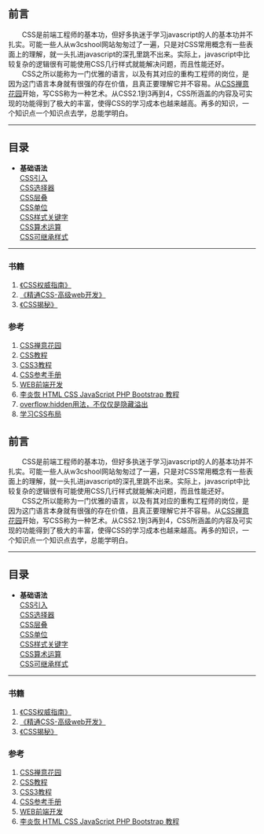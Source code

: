 ## 前言
&emsp;&emsp;CSS是前端工程师的基本功，但好多执迷于学习javascript的人的基本功并不扎实。可能一些人从w3cshool网站匆匆过了一遍，只是对CSS常用概念有一些表面上的理解，就一头扎进javascript的深孔里跳不出来。实际上，javascript中比较复杂的逻辑很有可能使用CSS几行样式就能解决问题，而且性能还好。  
&emsp;&emsp;CSS之所以能称为一门优雅的语言，以及有其对应的重构工程师的岗位，是因为这门语言本身就有很强的存在价值，且真正要理解它并不容易。从[CSS禅意花园](http://www.csszengarden.com/)开始，写CSS称为一种艺术。从CSS2.1到3再到4，CSS所涵盖的内容及可实现的功能得到了极大的丰富，使得CSS的学习成本也越来越高。再多的知识，一个知识点一个知识点去学，总能学明白。


-----------------------------------------------------
## 目录

* **基础语法**  
    [CSS引入](FE/CSS/grammar/grammar_intro.md)  
    [CSS选择器](FE/CSS/grammar/grammar_selector.md)  
    [CSS层叠](FE/CSS/grammar/grammar_cascading.md)  
    [CSS单位](FE/CSS/grammar/grammar_unit.md)  
    [CSS样式关键字](FE/CSS/grammar/gammar_keywords.md)  
    [CSS算术运算](FE/CSS/grammar/gammar_calc.md)  
    [CSS可继承样式](FE/CSS/grammar/gammar_inherit.md)  

-----------------------------------------------------
### 书籍
1. [《CSS权威指南》]()  
2. [《精通CSS-高级web开发》]()  
3. [《CSS揭秘》]()  

### 参考
1. [CSS禅意花园](http://www.csszengarden.com/)  
2. [CSS教程](https://www.w3cschool.cn/css/)  
3. [CSS3教程](https://www.w3cschool.cn/css3/)  
4. [CSS参考手册](https://www.w3cschool.cn/cssref/)  
5. [WEB前端开发](http://www.css88.com/)  
6. [李炎恢 HTML CSS JavaScript PHP Bootstrap 教程](https://wizardforcel.gitbooks.io/liyanhui-tutorials/content/index.html)
7. [overflow:hidden用法，不仅仅是隐藏溢出](https://www.cnblogs.com/Likebard/p/5899512.html) 
8. [学习CSS布局](http://zh.learnlayout.com/)


## 前言
&emsp;&emsp;CSS是前端工程师的基本功，但好多执迷于学习javascript的人的基本功并不扎实。可能一些人从w3cshool网站匆匆过了一遍，只是对CSS常用概念有一些表面上的理解，就一头扎进javascript的深孔里跳不出来。实际上，javascript中比较复杂的逻辑很有可能使用CSS几行样式就能解决问题，而且性能还好。  
&emsp;&emsp;CSS之所以能称为一门优雅的语言，以及有其对应的重构工程师的岗位，是因为这门语言本身就有很强的存在价值，且真正要理解它并不容易。从[CSS禅意花园](http://www.csszengarden.com/)开始，写CSS称为一种艺术。从CSS2.1到3再到4，CSS所涵盖的内容及可实现的功能得到了极大的丰富，使得CSS的学习成本也越来越高。再多的知识，一个知识点一个知识点去学，总能学明白。


-----------------------------------------------------
## 目录

* **基础语法**  
    [CSS引入](FE/CSS/grammar/grammar_intro.md)  
    [CSS选择器](FE/CSS/grammar/grammar_selector.md)  
    [CSS层叠](FE/CSS/grammar/grammar_cascading.md)  
    [CSS单位](FE/CSS/grammar/grammar_unit.md)  
    [CSS样式关键字](FE/CSS/grammar/gammar_keywords.md)  
    [CSS算术运算](FE/CSS/grammar/gammar_calc.md)  
    [CSS可继承样式](FE/CSS/grammar/gammar_inherit.md)  

-----------------------------------------------------
### 书籍
1. [《CSS权威指南》]()  
2. [《精通CSS-高级web开发》]()  
3. [《CSS揭秘》]()  

### 参考
1. [CSS禅意花园](http://www.csszengarden.com/)  
2. [CSS教程](https://www.w3cschool.cn/css/)  
3. [CSS3教程](https://www.w3cschool.cn/css3/)  
4. [CSS参考手册](https://www.w3cschool.cn/cssref/)  
5. [WEB前端开发](http://www.css88.com/)  
6. [李炎恢 HTML CSS JavaScript PHP Bootstrap 教程](https://wizardforcel.gitbooks.io/liyanhui-tutorials/content/index.html)  